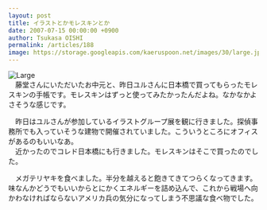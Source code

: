 ```yaml
---
layout: post
title: イラストとかモレスキンとか
date: 2007-07-15 00:00:00 +0900
author: Tsukasa OISHI
permalink: /articles/188
image: https://storage.googleapis.com/kaeruspoon.net/images/30/large.jpg?1300873465
---
```



![Large](https://storage.googleapis.com/kaeruspoon.net/images/30/large.jpg?1300873465)  
　藤堂さんにいただいたお中元と、昨日ユルさんに日本橋で買ってもらったモレスキンの手帳です。モレスキンはずっと使ってみたかったんだよね。なかなかよさそうな感じです。  

　昨日はユルさんが参加しているイラストグループ展を観に行きました。探偵事務所でも入っていそうな建物で開催されていました。こういうところにオフィスがあるのもいいなあ。  
　近かったのでコレド日本橋にも行きました。モレスキンはそこで買ったのでした。  

　メガテリヤキを食べました。半分を越えると飽きてきてつらくなってきます。味なんかどうでもいいからとにかくエネルギーを詰め込んで、これから戦場へ向かわなければならないアメリカ兵の気分になってしまう不思議な食べ物でした。  

